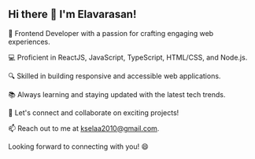 ## Hi there 👋 I'm Elavarasan!

🚀 Frontend Developer with a passion for crafting engaging web experiences.

💻 Proficient in ReactJS, JavaScript, TypeScript, HTML/CSS, and Node.js.

🔍 Skilled in building responsive and accessible web applications.

📚 Always learning and staying updated with the latest tech trends.

💬 Let's connect and collaborate on exciting projects!

📫 Reach out to me at kselaa2010@gmail.com.

Looking forward to connecting with you! 😄
<!--
**Elavarasan01/Elavarasan01** is a ✨ _special_ ✨ repository because its `README.md` (this file) appears on your GitHub profile.

Here are some ideas to get you started:

- 🔭 I’m currently working on ...
- 🌱 I’m currently learning ...
- 👯 I’m looking to collaborate on ...
- 🤔 I’m looking for help with ...
- 💬 Ask me about ...
- 📫 How to reach me: ...
- 😄 Pronouns: ...
- ⚡ Fun fact: ...
-->
